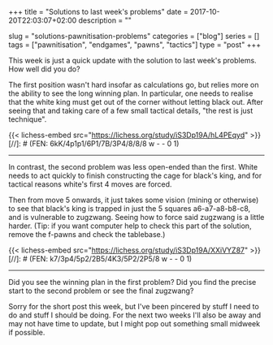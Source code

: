 +++
title = "Solutions to last week's problems"
date = 2017-10-20T22:03:07+02:00
description = ""

slug = "solutions-pawnitisation-problems"
categories = ["blog"]
series = []
tags = ["pawnitisation", "endgames", "pawns", "tactics"]
type = "post"
+++

This week is just a quick update with the solution to last week's problems. How well did you do?

The first position wasn't hard insofar as calculations go, but relies more on the ability to see the long winning plan. In particular, one needs to realise that the white king must get out of the corner without letting black out. After seeing that and taking care of a few small tactical details, "the rest is just technique".

{{< lichess-embed src="https://lichess.org/study/iS3Dp19A/hL4PEqyd" >}}
[//]: # (FEN: 6kK/4p1p1/6P1/7B/3P4/8/8/8 w - - 0 1)

-----------

In contrast, the second problem was less open-ended than the first. White needs to act quickly to finish constructing the cage for black's king, and for tactical reasons white's first 4 moves are forced.

Then from move 5 onwards, it just takes some vision (mining or otherwise) to see that black's king is trapped in just the 5 squares a6-a7-a8-b8-c8, and is vulnerable to zugzwang. Seeing how to force said zugzwang is a little harder. (Tip: if you want computer help to check this part of the solution, remove the f-pawns and check the tablebase.)

{{< lichess-embed src="https://lichess.org/study/iS3Dp19A/XXiVYZ87" >}}
[//]: # (FEN: k7/3p4/5p2/2B5/4K3/5P2/2P5/8 w - - 0 1)

-----------

Did you see the winning plan in the first problem? Did you find the precise start to the second problem or see the final zugzwang?

Sorry for the short post this week, but I've been pincered by stuff I need to do and stuff I should be doing. For the next two weeks I'll also be away and may not have time to update, but I might pop out something small midweek if possible.